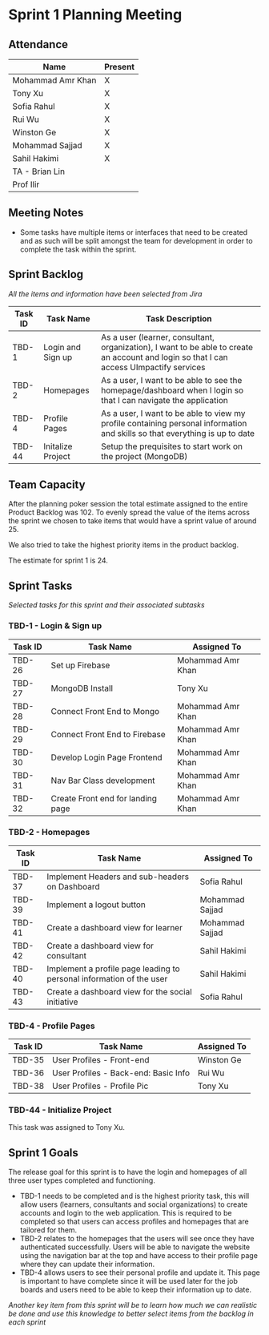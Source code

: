 # Sprint 1 Planning Meeting

## Attendance

| Name | Present |
| ----- | ------ |
| Mohammad Amr Khan | X |
| Tony Xu | X |
| Sofia Rahul | X |
| Rui Wu | X |
| Winston Ge | X |
| Mohammad Sajjad | X |
| Sahil Hakimi | X |
| TA - Brian Lin | | 
| Prof Ilir | |

## Meeting Notes
- Some tasks have multiple items or interfaces that need to be created and as such will be split amongst the team for development in order to complete the task within the sprint.

## Sprint Backlog
*All the items and information have been selected from Jira*

| Task ID | Task Name | Task Description |
| ------- | --------- | ---------------- |
| TBD-1 | Login and Sign up | As a user (learner, consultant, organization), I want to be able to create an account and login so that I can access UImpactify services |
| TBD-2 | Homepages | As a user, I want to be able to see the homepage/dashboard when I login so that I can navigate the application |
| TBD-4 | Profile Pages | As a user, I want to be able to view my profile containing personal information and skills so that everything is up to date|
| TBD-44 | Initalize Project | Setup the prequisites to start work on the project (MongoDB) | 

## Team Capacity
After the planning poker session the total estimate assigned to the entire Product Backlog was 102. To evenly spread the value of the items across the sprint we chosen to take items that would have a sprint value of around 25. 

We also tried to take the highest priority items in the product backlog.

The estimate for sprint 1 is 24.

## Sprint Tasks
*Selected tasks for this sprint and their associated subtasks*

### TBD-1 - Login & Sign up
| Task ID | Task Name | Assigned To |
| ------- | --------- | ---------------- |
| TBD-26 | Set up Firebase | Mohammad Amr Khan |
| TBD-27 | MongoDB Install | Tony Xu |
| TBD-28 | Connect Front End to Mongo | Mohammad Amr Khan |
| TBD-29 | Connect Front End to Firebase | Mohammad Amr Khan |
| TBD-30 | Develop Login Page Frontend | Mohammad Amr Khan |
| TBD-31 | Nav Bar Class development | Mohammad Amr Khan |
| TBD-32 | Create Front end for landing page | Mohammad Amr Khan |

### TBD-2 - Homepages 
| Task ID | Task Name | Assigned To |
| ------- | --------- | ---------------- |
| TBD-37 | Implement Headers and sub-headers on Dashboard | Sofia Rahul |
| TBD-39 | Implement a logout button | Mohammad Sajjad | 
| TBD-41 | Create a dashboard view for learner | Mohammad Sajjad |
| TBD-42 | Create a dashboard view for consultant | Sahil Hakimi |
| TBD-40 | Implement a profile page leading to personal information of the user | Sahil Hakimi |
| TBD-43 | Create a dashboard view for the social initiative | Sofia Rahul |

### TBD-4 - Profile Pages 
| Task ID | Task Name | Assigned To |
| ------- | --------- | ---------------- |
| TBD-35 | User Profiles - Front-end | Winston Ge |
| TBD-36 | User Profiles - Back-end: Basic Info | Rui Wu |
| TBD-38 | User Profiles - Profile Pic | Tony Xu |
### TBD-44 - Initialize Project
This task was assigned to Tony Xu.

## Sprint 1 Goals
The release goal for this sprint is to have the login and homepages of all three user types completed and functioning. 
- TBD-1 needs to be completed and is the highest priority task, this will allow users (learners, consultants and social organizations) to create accounts and login to the web application. This is required to be completed so that users can access profiles and homepages that are tailored for them.
- TBD-2 relates to the homepages that the users will see once they have authenticated successfully. Users will be able to navigate the website using the navigation bar at the top and have access to their profile page where they can update their information.
- TBD-4 allows users to see their personal profile and update it. This page is important to have complete since it will be used later for the job boards and users need to be able to keep their information up to date.

*Another key item from this sprint will be to learn how much we can realistic be done and use this knowledge to better select items from the backlog in each sprint*



